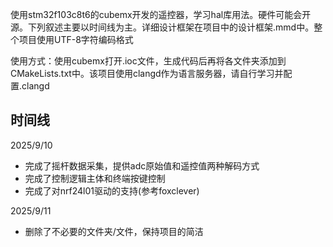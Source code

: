   使用stm32f103c8t6的cubemx开发的遥控器，学习hal库用法。硬件可能会开源。下列叙述主要以时间线为主。详细设计框架在项目中的设计框架.mmd中。整个项目使用UTF-8字符编码格式
  
  使用方式：使用cubemx打开.ioc文件，生成代码后再将各文件夹添加到CMakeLists.txt中。该项目使用clangd作为语言服务器，请自行学习并配置.clangd
  
## 时间线
2025/9/10 
- 完成了摇杆数据采集，提供adc原始值和遥控值两种解码方式
- 完成了控制逻辑主体和终端按键控制
- 完成了对nrf24l01驱动的支持(参考foxclever)

2025/9/11
- 删除了不必要的文件夹/文件，保持项目的简洁
